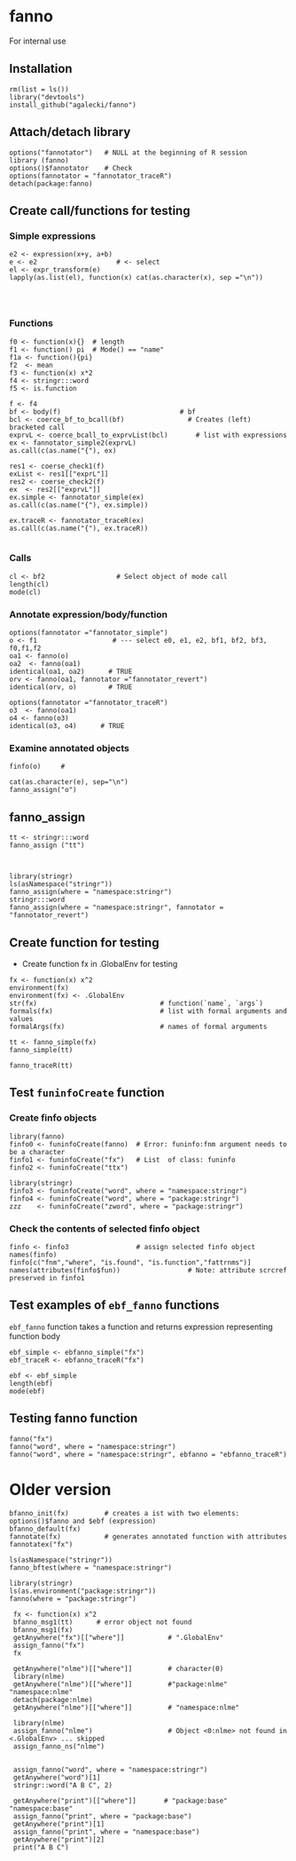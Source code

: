 # fanno
For internal use

## Installation
```
rm(list = ls())
library("devtools")
install_github("agalecki/fanno")
```
## Attach/detach library 
```
options("fannotator")   # NULL at the beginning of R session
library (fanno)
options()$fannotator    # Check 
options(fannotator = "fannotator_traceR")
detach(package:fanno)
```
## Create call/functions for testing

### Simple expressions

```
e2 <- expression(x+y, a+b)
e <- e2                    # <- select
el <- expr_transform(e)
lapply(as.list(el), function(x) cat(as.character(x), sep ="\n"))




```


### Functions

```
f0 <- function(x){}  # length
f1 <- function() pi  # Mode() == "name" 
f1a <- function(){pi}
f2  <- mean
f3 <- function(x) x*2
f4 <- stringr:::word
f5 <- is.function
```
```
f <- f4 
bf <- body(f)                              # bf
bcl <- coerce_bf_to_bcall(bf)                # Creates (left) bracketed call
exprvL <- coerce_bcall_to_exprvList(bcl)       # list with expressions
ex <- fannotator_simple2(exprvL)
as.call(c(as.name("{"), ex)

res1 <- coerse_check1(f)
exList <- res1[["exprL"]]
res2 <- coerse_check2(f)
ex  <- res2[["exprvL"]]
ex.simple <- fannotator_simple(ex)
as.call(c(as.name("{"), ex.simple))

ex.traceR <- fannotator_traceR(ex)
as.call(c(as.name("{"), ex.traceR))


```
### Calls





```
cl <- bf2                  # Select object of mode call
length(cl)
mode(cl)
```


### Annotate expression/body/function

```
options(fannotator ="fannotator_simple")
o <- f1                   # --- select e0, e1, e2, bf1, bf2, bf3, f0,f1,f2
oa1 <- fanno(o)                     
oa2  <- fanno(oa1)
identical(oa1, oa2)      # TRUE
orv <- fanno(oa1, fannotator ="fannotator_revert")
identical(orv, o)        # TRUE

options(fannotator ="fannotator_traceR")
o3  <- fanno(oa1)
o4 <- fanno(o3)
identical(o3, o4)      # TRUE

```

### Examine annotated objects

```
finfo(o)     # 

cat(as.character(e), sep="\n")
fanno_assign("o")

```
## fanno_assign
```
tt <- stringr:::word
fanno_assign ("tt")



library(stringr)
ls(asNamespace("stringr"))
fanno_assign(where = "namespace:stringr")
stringr:::word
fanno_assign(where = "namespace:stringr", fannotator = "fannotator_revert")

```



## Create function for testing

* Create function fx in .GlobalEnv for testing

```
fx <- function(x) x^2
environment(fx)                
environment(fx) <- .GlobalEnv
str(fx)                               # function(`name`, `args`)
formals(fx)                           # list with formal arguments and values
formalArgs(fx)                        # names of formal arguments
```

 ```
 tt <- fanno_simple(fx)
 fanno_simple(tt)

 fanno_traceR(tt)
```

## Test `funinfoCreate` function

### Create finfo objects

```
library(fanno)
finfo0 <- funinfoCreate(fanno)  # Error: funinfo:fnm argument needs to be a character
finfo1 <- funinfoCreate("fx")   # List  of class: funinfo
finfo2 <- funinfoCreate("ttx")

library(stringr)
finfo3 <- funinfoCreate("word", where = "namespace:stringr")
finfo4 <- funinfoCreate("word", where = "package:stringr")
zzz    <- funinfoCreate("zword", where = "package:stringr")
```
### Check the contents of selected finfo object

```
finfo <- finfo3                 # assign selected finfo object
names(finfo)
finfo[c("fnm","where", "is.found", "is.function","fattrnms")]  
names(attributes(finfo$fun))                 # Note: attribute scrcref preserved in finfo1
```

## Test examples of `ebf_fanno` functions

`ebf_fanno` function takes a function and returns expression representing function body 

```
ebf_simple <- ebfanno_simple("fx")
ebf_traceR <- ebfanno_traceR("fx")
```

```
ebf <- ebf_simple
length(ebf) 
mode(ebf)
```

## Testing fanno function

```
fanno("fx")
fanno("word", where = "namespace:stringr")
fanno("word", where = "namespace:stringr", ebfanno = "ebfanno_traceR")
```



# Older version
```
bfanno_init(fx)         # creates a ist with two elements: options()$fanno and $ebf (expression)  
bfanno_default(fx)                    
fannotate(fx)           # generates annotated function with attributes
fannotatex("fx")
```
```
ls(asNamespace("stringr"))
fanno_bftest(where = "namespace:stringr")

library(stringr)
ls(as.environment("package:stringr"))
fanno(where = "package:stringr")
```


````
 fx <- function(x) x^2
 bfanno_msg1(tt)      # error object not found
 bfanno_msg1(fx)    
 getAnywhere("fx")[["where"]]           # ".GlobalEnv"
 assign_fanno("fx")
 fx
 
 getAnywhere("nlme")[["where"]]         # character(0)
 library(nlme)   
 getAnywhere("nlme")[["where"]]         #"package:nlme"   "namespace:nlme"
 detach(package:nlme)
 getAnywhere("nlme")[["where"]]         # "namespace:nlme"
 
 library(nlme)
 assign_fanno("nlme")                   # Object <0:nlme> not found in  <.GlobalEnv> ... skipped
 assign_fanno_ns("nlme") 
 
 
 assign_fanno("word", where = "namespace:stringr")
 getAnywhere("word")[1]
 stringr::word("A B C", 2)
 
 getAnywhere("print")[["where"]]       # "package:base" "namespace:base"
 assign_fanno("print", where = "package:base")
 getAnywhere("print")[1]
 assign_fanno("print", where = "namespace:base")
 getAnywhere("print")[2]
 print("A B C")

 
````

